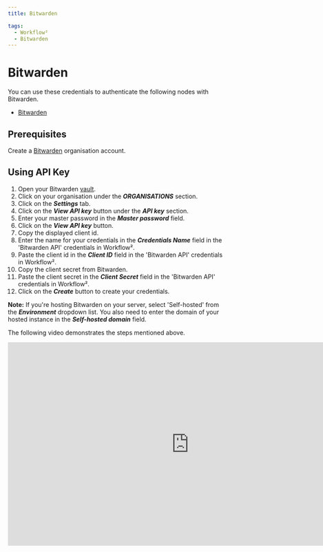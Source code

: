 ```yaml
---
title: Bitwarden

tags:
  - Workflow²
  - Bitwarden
---
```


# Bitwarden

You can use these credentials to authenticate the following nodes with Bitwarden.
- [Bitwarden](/workflow/integrations/nodes/workflow-nodes-base.bitwarden/)

## Prerequisites

Create a [Bitwarden](https://vault.bitwarden.com/#/register?org=teams) organisation account.

## Using API Key

1. Open your Bitwarden [vault](https://vault.bitwarden.com/).
2. Click on your organisation under the ***ORGANISATIONS*** section.
3. Click on the ***Settings*** tab.
4. Click on the ***View API key*** button under the ***API key*** section.
5. Enter your master password in the ***Master password*** field.
6. Click on the ***View API key*** button.
7. Copy the displayed client id.
8. Enter the name for your credentials in the ***Credentials Name*** field in the 'Bitwarden API' credentials in Workflow².
9. Paste the client id in the ***Client ID*** field in the 'Bitwarden API' credentials in Workflow².
10. Copy the client secret from Bitwarden.
11. Paste the client secret in the ***Client Secret*** field in the 'Bitwarden API' credentials in Workflow².
12. Click on the ***Create*** button to create your credentials.

**Note:** If you're hosting Bitwarden on your server, select 'Self-hosted' from the ***Environment*** dropdown list. You also need to enter the domain of your hosted instance in the ***Self-hosted domain*** field.

The following video demonstrates the steps mentioned above.

<div class="video-container">
    <iframe width="840" height="472.5" src="https://www.youtube.com/embed/lK-XdhKDSkk" frameborder="0" allow="accelerometer; autoplay; clipboard-write; encrypted-media; gyroscope; picture-in-picture" allowfullscreen></iframe>
</div>
